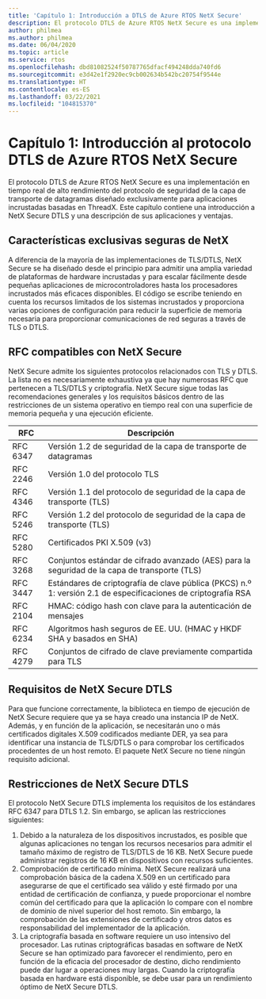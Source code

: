 ```yaml
---
title: 'Capítulo 1: Introducción a DTLS de Azure RTOS NetX Secure'
description: El protocolo DTLS de Azure RTOS NetX Secure es una implementación en tiempo real del protocolo de seguridad de la capa de transporte de datagramas diseñado para aplicaciones incrustadas basadas en ThreadX.
author: philmea
ms.author: philmea
ms.date: 06/04/2020
ms.topic: article
ms.service: rtos
ms.openlocfilehash: dbd81082524f50787765dfacf494248dda740fd6
ms.sourcegitcommit: e3d42e1f2920ec9cb002634b542bc20754f9544e
ms.translationtype: HT
ms.contentlocale: es-ES
ms.lasthandoff: 03/22/2021
ms.locfileid: "104815370"
---
```

# <a name="chapter-1-introduction-to-azure-rtos-netx-secure-dtls"></a>Capítulo 1: Introducción al protocolo DTLS de Azure RTOS NetX Secure

El protocolo DTLS de Azure RTOS NetX Secure es una implementación en tiempo real de alto rendimiento del protocolo de seguridad de la capa de transporte de datagramas diseñado exclusivamente para aplicaciones incrustadas basadas en ThreadX. Este capítulo contiene una introducción a NetX Secure DTLS y una descripción de sus aplicaciones y ventajas.

## <a name="netx-secure-unique-features"></a>Características exclusivas seguras de NetX

A diferencia de la mayoría de las implementaciones de TLS/DTLS, NetX Secure se ha diseñado desde el principio para admitir una amplia variedad de plataformas de hardware incrustadas y para escalar fácilmente desde pequeñas aplicaciones de microcontroladores hasta los procesadores incrustados más eficaces disponibles. El código se escribe teniendo en cuenta los recursos limitados de los sistemas incrustados y proporciona varias opciones de configuración para reducir la superficie de memoria necesaria para proporcionar comunicaciones de red seguras a través de TLS o DTLS.

## <a name="rfcs-supported-by-netx-secure"></a>RFC compatibles con NetX Secure

NetX Secure admite los siguientes protocolos relacionados con TLS y DTLS. La lista no es necesariamente exhaustiva ya que hay numerosas RFC que pertenecen a TLS/DTLS y criptografía. NetX Secure sigue todas las recomendaciones generales y los requisitos básicos dentro de las restricciones de un sistema operativo en tiempo real con una superficie de memoria pequeña y una ejecución eficiente.


| RFC | Descripción |
| --- | ----------- |
| RFC 6347 | Versión 1.2 de seguridad de la capa de transporte de datagramas |
| RFC 2246 | Versión 1.0 del protocolo TLS|
| RFC 4346 | Versión 1.1 del protocolo de seguridad de la capa de transporte (TLS) |
| RFC 5246 | Versión 1.2 del protocolo de seguridad de la capa de transporte (TLS) |
| RFC 5280 | Certificados PKI X.509 (v3) |
| RFC 3268 | Conjuntos estándar de cifrado avanzado (AES) para la seguridad de la capa de transporte (TLS) |
| RFC 3447 | Estándares de criptografía de clave pública (PKCS) n.º 1: versión 2.1 de especificaciones de criptografía RSA |
| RFC 2104 | HMAC: código hash con clave para la autenticación de mensajes |
| RFC 6234 | Algoritmos hash seguros de EE. UU. (HMAC y HKDF SHA y basados en SHA) |
| RFC 4279 | Conjuntos de cifrado de clave previamente compartida para TLS |

## <a name="netx-secure-dtls-requirements"></a>Requisitos de NetX Secure DTLS

Para que funcione correctamente, la biblioteca en tiempo de ejecución de NetX Secure requiere que ya se haya creado una instancia IP de NetX. Además, y en función de la aplicación, se necesitarán uno o más certificados digitales X.509 codificados mediante DER, ya sea para identificar una instancia de TLS/DTLS o para comprobar los certificados procedentes de un host remoto. El paquete NetX Secure no tiene ningún requisito adicional.

## <a name="netx-secure-dtls-constraints"></a>Restricciones de NetX Secure DTLS

El protocolo NetX Secure DTLS implementa los requisitos de los estándares RFC 6347 para DTLS 1.2. Sin embargo, se aplican las restricciones siguientes:

1. Debido a la naturaleza de los dispositivos incrustados, es posible que algunas aplicaciones no tengan los recursos necesarios para admitir el tamaño máximo de registro de TLS/DTLS de 16 KB. NetX Secure puede administrar registros de 16 KB en dispositivos con recursos suficientes.
2. Comprobación de certificado mínima. NetX Secure realizará una comprobación básica de la cadena X.509 en un certificado para asegurarse de que el certificado sea válido y esté firmado por una entidad de certificación de confianza, y puede proporcionar el nombre común del certificado para que la aplicación lo compare con el nombre de dominio de nivel superior del host remoto. Sin embargo, la comprobación de las extensiones de certificado y otros datos es responsabilidad del implementador de la aplicación.
3. La criptografía basada en software requiere un uso intensivo del procesador. Las rutinas criptográficas basadas en software de NetX Secure se han optimizado para favorecer el rendimiento, pero en función de la eficacia del procesador de destino, dicho rendimiento puede dar lugar a operaciones muy largas. Cuando la criptografía basada en hardware está disponible, se debe usar para un rendimiento óptimo de NetX Secure DTLS.
